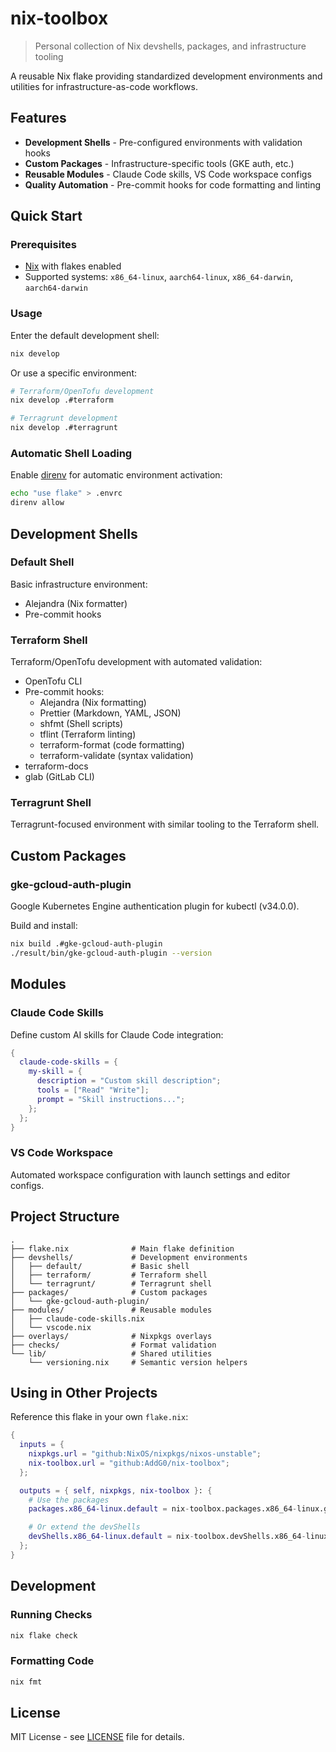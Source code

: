 # nix-toolbox

> Personal collection of Nix devshells, packages, and infrastructure tooling

A reusable Nix flake providing standardized development environments and utilities for infrastructure-as-code workflows.

## Features

- **Development Shells** - Pre-configured environments with validation hooks
- **Custom Packages** - Infrastructure-specific tools (GKE auth, etc.)
- **Reusable Modules** - Claude Code skills, VS Code workspace configs
- **Quality Automation** - Pre-commit hooks for code formatting and linting

## Quick Start

### Prerequisites

- [Nix](https://nixos.org/download.html) with flakes enabled
- Supported systems: `x86_64-linux`, `aarch64-linux`, `x86_64-darwin`, `aarch64-darwin`

### Usage

Enter the default development shell:
```bash
nix develop
```

Or use a specific environment:
```bash
# Terraform/OpenTofu development
nix develop .#terraform

# Terragrunt development
nix develop .#terragrunt
```

### Automatic Shell Loading

Enable [direnv](https://direnv.net/) for automatic environment activation:
```bash
echo "use flake" > .envrc
direnv allow
```

## Development Shells

### Default Shell
Basic infrastructure environment:
- Alejandra (Nix formatter)
- Pre-commit hooks

### Terraform Shell
Terraform/OpenTofu development with automated validation:
- OpenTofu CLI
- Pre-commit hooks:
  - Alejandra (Nix formatting)
  - Prettier (Markdown, YAML, JSON)
  - shfmt (Shell scripts)
  - tflint (Terraform linting)
  - terraform-format (code formatting)
  - terraform-validate (syntax validation)
- terraform-docs
- glab (GitLab CLI)

### Terragrunt Shell
Terragrunt-focused environment with similar tooling to the Terraform shell.

## Custom Packages

### gke-gcloud-auth-plugin
Google Kubernetes Engine authentication plugin for kubectl (v34.0.0).

Build and install:
```bash
nix build .#gke-gcloud-auth-plugin
./result/bin/gke-gcloud-auth-plugin --version
```

## Modules

### Claude Code Skills
Define custom AI skills for Claude Code integration:
```nix
{
  claude-code-skills = {
    my-skill = {
      description = "Custom skill description";
      tools = ["Read" "Write"];
      prompt = "Skill instructions...";
    };
  };
}
```

### VS Code Workspace
Automated workspace configuration with launch settings and editor configs.

## Project Structure

```
.
├── flake.nix              # Main flake definition
├── devshells/             # Development environments
│   ├── default/           # Basic shell
│   ├── terraform/         # Terraform shell
│   └── terragrunt/        # Terragrunt shell
├── packages/              # Custom packages
│   └── gke-gcloud-auth-plugin/
├── modules/               # Reusable modules
│   ├── claude-code-skills.nix
│   └── vscode.nix
├── overlays/              # Nixpkgs overlays
├── checks/                # Format validation
└── lib/                   # Shared utilities
    └── versioning.nix     # Semantic version helpers
```

## Using in Other Projects

Reference this flake in your own `flake.nix`:

```nix
{
  inputs = {
    nixpkgs.url = "github:NixOS/nixpkgs/nixos-unstable";
    nix-toolbox.url = "github:AddG0/nix-toolbox";
  };

  outputs = { self, nixpkgs, nix-toolbox }: {
    # Use the packages
    packages.x86_64-linux.default = nix-toolbox.packages.x86_64-linux.gke-gcloud-auth-plugin;

    # Or extend the devShells
    devShells.x86_64-linux.default = nix-toolbox.devShells.x86_64-linux.terraform;
  };
}
```

## Development

### Running Checks
```bash
nix flake check
```

### Formatting Code
```bash
nix fmt
```

## License

MIT License - see [LICENSE](LICENSE) file for details.
